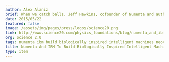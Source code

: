 ```yaml
---
author: Alex Alaniz
brief: When we catch balls, Jeff Hawkins, cofounder of Numenta and author of “On Intelligence,” tells us we aren’t solving differential equations. A robot, on the other hand, does solve differential equations, requiring roughly 3-trillion calculations for a 1s toss
date: 2015/05/22
featured: false
image: /assets/img/pages/press/logos/science20.png
link: http://www.science20.com/physics_foundations/blog/numenta_and_ibm_to_build_biologically_inspired_intelligent_machines-155769
org: Science 2.0
tags: numenta ibm build biologically inspired intelligent machines neocortex
title: Numenta And IBM To Build Biologically Inspired Intelligent Machines
type: item
---
```


